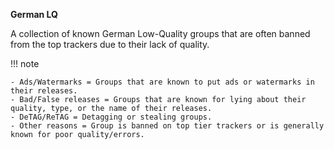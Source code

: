 <!-- markdownlint-disable MD041-->
**German LQ**<br>

A collection of known German Low-Quality groups that are often banned from the top trackers due to their lack of quality.

!!! note

    - Ads/Watermarks = Groups that are known to put ads or watermarks in their releases.
    - Bad/False releases = Groups that are known for lying about their quality, type, or the name of their releases.
    - DeTAG/ReTAG = Detagging or stealing groups.
    - Other reasons = Group is banned on top tier trackers or is generally known for poor quality/errors.
<!-- markdownlint-enable MD041-->
